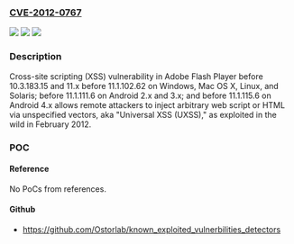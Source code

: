 ### [CVE-2012-0767](https://cve.mitre.org/cgi-bin/cvename.cgi?name=CVE-2012-0767)
![](https://img.shields.io/static/v1?label=Product&message=n%2Fa&color=blue)
![](https://img.shields.io/static/v1?label=Version&message=n%2Fa&color=blue)
![](https://img.shields.io/static/v1?label=Vulnerability&message=n%2Fa&color=brighgreen)

### Description

Cross-site scripting (XSS) vulnerability in Adobe Flash Player before 10.3.183.15 and 11.x before 11.1.102.62 on Windows, Mac OS X, Linux, and Solaris; before 11.1.111.6 on Android 2.x and 3.x; and before 11.1.115.6 on Android 4.x allows remote attackers to inject arbitrary web script or HTML via unspecified vectors, aka "Universal XSS (UXSS)," as exploited in the wild in February 2012.

### POC

#### Reference
No PoCs from references.

#### Github
- https://github.com/Ostorlab/known_exploited_vulnerbilities_detectors

